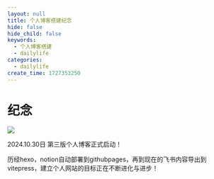```yaml
---
layout: null
title: 个人博客搭建纪念
hide: false
hide_child: false
keywords:
  - 个人博客搭建
  - dailylife
categories:
  - dailylife
create_time: 1727353250
---
```



# 纪念

<img src="/assets/AsBYbbBc7o3Ch9xeI1LcxzXAnvc.png" src-width="700" class="markdown-img m-auto" src-height="710" align="center"/>

2024.10.30日 第三版个人博客正式启动！

历经hexo，notion自动部署到githubpages，再到现在的飞书内容导出到vitepress，建立个人网站的目标正在不断进化与进步！

